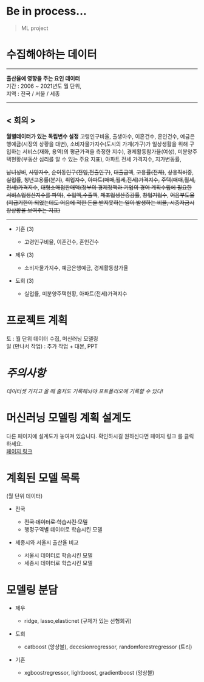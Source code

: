 # Be in process...
> ML project

# 수집해야하는 데이터
___
**출산율에 영향을 주는 요인 데이터**  
기간 : 2006 ~ 2021년도 월 단위,  
지역 : 전국 / 서울 / 세종   
___ 
## < 회의 >
**월별데이터가 있는 독립변수 설정**
고령인구비율, 출생아수, 이혼건수, 혼인건수, 예금은행예금(시장의 상황을 대변), 
소비자물가지수(도시의 가계(가구)가 일상생활을 위해 구입하는 서비스(재화, 용역)의 평균가격을 측정한 지수),
경제활동참가율(여성), 미분양주택현황(부동산 심리를 알 수 있는 주요 지표), 아파트 전세 가격지수, 지가변동률,

~~남녀성비~~, ~~사망자수~~, ~~순이동인구(전입,전출인구)~~, 
~~대출금액~~, ~~고용률(전체)~~, ~~상용직비중~~, ~~실업률~~, ~~청년고용률(분기)~~, 
~~취업자수~~, ~~아파트(매매,월세,전세)가격지수,~~ ~~주택(매매,월세,전세)가격지수~~, 
~~대형소매점판매액(정부의 경제정책과 기업의 경여 계획수립에 필요한 서비스업생산지수를 파악)~~,
~~수입액,수출액~~, ~~제조업생산증감률~~, ~~창업기업수~~, 
~~어음부도율(지급기한이 되었는데도 어음에 적힌 돈을 받지못하는 일이 발생하는 비율, 시중자금시장상황을 보여주는 지표)~~
___ 
- 기훈 (3)  
    - 고령인구비율, 이혼건수, 혼인건수  

- 제우 (3)  
    - 소비자물가지수, 예금은행예금, 경제활동참가율

- 도희 (3)  
    - 실업률, 미분양주택현황, 아파트(전세)가격지수


# 프로젝트 계획
토 : 월 단위 데이터 수집, 머신러닝 모델링  
일 (만나서 작업) : 추가 작업 + 대본, PPT   

# *주의사항*
*데이터셋 가지고 올 때 출처도 기록해놔야 포트폴리오에 기록할 수 있다!*

# 머신러닝 모델링 계획 설계도
다른 페이지에 설계도가 놓여져 있습니다. 확인하시길 원하신다면 페이지 링크 를 클릭하세요.    
[페이지 링크](https://github.com/jewoodev/To_raise_a_child_well/blob/main/data/dohee/project_process.md)

# 계획된 모델 목록
(월 단위 데이터)
* 전국 
    - ~~전국 데이터로 학습시킨 모델~~
    - 행정구역별 데이터로 학습시킨 모델

* 세종시와 서울시 출산율 비교 
    - 서울시 데이터로 학습시킨 모델
    - 세종시 데이터로 학습시킨 모델

# 모델링 분담
- 제우
    - ridge, lasso,elasticnet (규제가 있는 선형회귀)

- 도희
    - catboost (앙상블), decesionregressor, randomforestregressor (트리) 

- 기훈
    - xgboostregressor, lightboost, gradientboost (앙상블) 